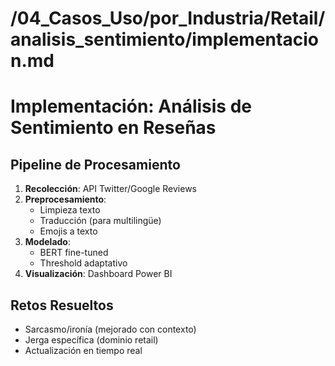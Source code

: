 # /04_Casos_Uso/por_Industria/Retail/analisis_sentimiento/implementacion.md
# Implementación: Análisis de Sentimiento en Reseñas

## Pipeline de Procesamiento
1. **Recolección**: API Twitter/Google Reviews
2. **Preprocesamiento**:
   - Limpieza texto
   - Traducción (para multilingüe)
   - Emojis a texto
3. **Modelado**:
   - BERT fine-tuned
   - Threshold adaptativo
4. **Visualización**: Dashboard Power BI

## Retos Resueltos
- Sarcasmo/ironía (mejorado con contexto)
- Jerga específica (dominio retail)
- Actualización en tiempo real